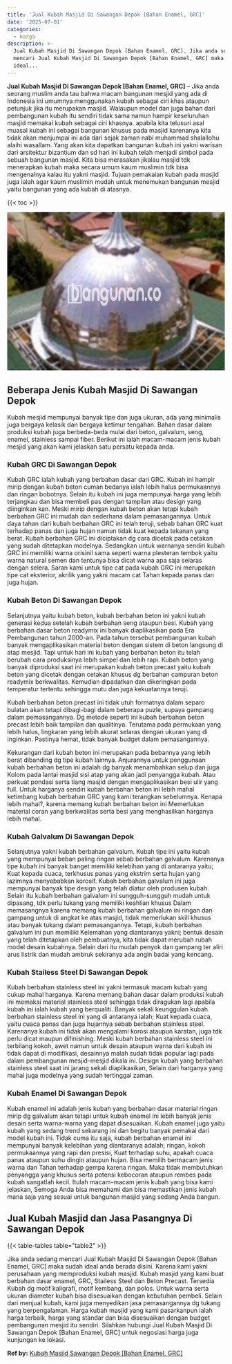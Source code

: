 ```yaml
---
title: 'Jual Kubah Masjid Di Sawangan Depok [Bahan Enamel, GRC]'
date: '2025-07-01'
categories:
  - harga
description: >-
  Jual Kubah Masjid Di Sawangan Depok [Bahan Enamel, GRC]. Jika anda sedang
  mencari Jual Kubah Masjid Di Sawangan Depok [Bahan Enamel, GRC] maka sudah
  ideal...
---
```


**Jual Kubah Masjid Di Sawangan Depok \[Bahan Enamel, GRC\]** – Jika anda seorang muslim anda tau bahwa macam bangunan mesjid yang ada di Indonesia ini umumnya menggunakan kubah sebagai ciri khas ataupun petunjuk jika itu merupakan masjid. Walaupun model dan juga bahan dari pembangunan kubah itu sendiri tidak sama namun hampir keseluruhan masjid memakai kubah sebagai ciri khasnya. apabila kita telusuri asal muasal kubah ini sebagai bangunan khusus pada masjid karenanya kita tidak akan menjumpai ini ada dari sejak zaman nabi muhammad shalallohu alaihi wasallam. Yang akan kita dapatkan bangunan kubah ini yakni warisan dari arsitektur bizantium dan sd hari ini kubah telah menjadi simbol pada sebuah bangunan masjid. Kita bisa merasakan jikalau masjid tdk menerapkan kubah maka secara umum kaum muslimin tdk bisa mengenalnya kalau itu yakni masjid. Tujuan pemakaian kubah pada masjid juga ialah agar kaum muslimin mudah untuk menemukan bangunan mesjid yaitu bangunan yang ada kubah di atasnya.

{{< toc >}}

![Jual Kubah Masjid Di Sawangan Depok [Bahan Enamel, GRC]](/images/jual-kubah-masjid-19.png)

## Beberapa Jenis Kubah Masjid Di Sawangan Depok

Kubah mesjid mempunyai banyak tipe dan juga ukuran, ada yang minimalis juga bergaya kelasik dan bergaya ketimur tengahan. Bahan dasar dalam produksi kubah juga berbeda-beda mulai dari beton, galvalum, seng, enamel, stainless sampai fiber. Berikut ini ialah macam-macam jenis kubah mesjid yang akan kami jelaskan satu persatu kepada anda.

### Kubah GRC Di Sawangan Depok

Kubah GRC ialah kubah yang berbahan dasar dari GRC. Kubah ini hampir mirip dengan kubah beton cuman bedanya ialah lebih halus permukaannya dan ringan bobotnya. Selain itu kubah ini juga mempunyai harga yang lebih terjangkau dan bisa membeli pas dengan tampilan atau design yang diinginkan kan. Meski mirip dengan kubah beton akan tetapi kubah berbahan GRC ini mudah dan sederhana dalam pemasangannya. Untuk daya tahan dari kubah berbahan GRC ini telah teruji, sebab bahan GRC kuat terhadap panas dan juga hujan namun tidak kuat kepada tekanan yang berat. Kubah berbahan GRC ini diciptakan dg cara dicetak pada cetakan yang sudah ditetapkan modelnya. Sedangkan untuk warnanya sendiri kubah GRC ini memiliki warna orisinil sama seperti warna plesteran tembok yaitu warna natural semen dan tentunya bisa dicat warna apa saja selaras dengan selera. Saran kami untuk tipe cat pada kubah GRC ini merupakan tipe cat eksterior, akrilik yang yakni macam cat Tahan kepada panas dan juga hujan.

### Kubah Beton Di Sawangan Depok

Selanjutnya yaitu kubah beton, kubah berbahan beton ini yakni kubah generasi kedua setelah kubah berbahan seng ataupun besi. Kubah yang berbahan dasar beton readymix ini banyak diaplikasikan pada Era Pembangunan tahun 2000-an. Pada tahun tersebut pembangunan kubah banyak mengaplikasikan material beton dengan sistem di beton langsung di atap mesjid. Tapi untuk hari ini kubah yang berbahan beton itu telah berubah cara produksinya lebih simpel dan lebih rapi. Kubah beton yang banyak diproduksi saat ini merupakan kubah beton precast yaitu kubah beton yang dicetak dengan cetakan khusus dg berbahan campuran beton readymix berkwalitas. Kemudian dipadatkan dan dikeringkan pada temperatur tertentu sehingga mutu dan juga kekuatannya teruji.

Kubah berbahan beton precast ini tidak utuh formatnya dalam separo bulatan akan tetapi dibagi-bagi dalam beberapa puzle, supaya gampang dalam pemasangannya. Dg metode seperti ini kubah berbahan beton precast lebih baik tampilan dan qualitinya. Terutama pada permukaan yang lebih halus, lingkaran yang lebih akurat selaras dengan ukuran yang di inginkan. Pastinya hemat, tidak banyak budget dalam pemasangannya.

Kekurangan dari kubah beton ini merupakan pada bebannya yang lebih berat dibanding dg tipe kubah lainnya. Anjurannya untuk penggunaan kubah berbahan beton ini adalah dg banyak menambahkan selup dan juga Kolom pada lantai masjid sisi atap yang akan jadi penyangga kubah. Atau perkuat pondasi serta tiang masjid dengan mengaplikasikan besi ulir yang full. Untuk harganya sendiri kubah berbahan beton ini lebih mahal ketimbang kubah berbahan GRC yang kami terangkan sebelumnya. Kenapa lebih mahal?, karena memang kubah berbahan beton ini Memerlukan material coran yang berkwalitas serta besi yang menghasilkan harganya lebih mahal.

### Kubah Galvalum Di Sawangan Depok

Selanjutnya yakni kubah berbahan galvalum. Kubah tipe ini yaitu kubah yang mempunyai beban paling ringan sebab berbahan galvalum. Karenanya tipe kubah ini banyak banget memiliki kelebihan yang di antaranya yaitu; Kuat kepada cuaca, terkhusus panas yang ekstrim serta hujan yang lazimnya menyebabkan korosif. Kubah berbahan galvalum ini juga mempunyai banyak tipe design yang telah diatur oleh produsen kubah. Selain itu kubah berbahan galvalum ini sungguh-sungguh mudah untuk dipasang, tdk perlu tukang yang memiliki keahlian khusus Dalam memasangnya karena memang kubah berbahan galvalum ini ringan dan gampang untuk di angkat ke atas masjid, tidak memerlukan skill khusus atau banyak tukang dalam pemasangannya. Tetapi, kubah berbahan galvalum ini pun memiliki Kelemahan yang diantaranya yakni; bentuk desain yang telah ditetapkan oleh pembuatnya, kita tidak dapat merubah rubah model desain kubahnya. Selain dari itu mudah penyok dan gampang ter aliri arus listrik dan mudah ambruk sekiranya ada angin badai yang kencang.

### Kubah Stailess Steel Di Sawangan Depok

Kubah berbahan stainless steel ini yakni termasuk macam kubah yang cukup mahal harganya. Karena memang bahan dasar dalam produksi kubah ini memakai material stainless steel sehingga tidak diragukan lagi apabila kubah ini ialah kubah yang berqualiti. Banyak sekali keunggulan kubah berbahan stainless steel ini yang di antaranya ialah; Kuat kepada cuaca, yaitu cuaca panas dan juga hujannya sebab berbahan stainless steel. Karenanya kubah ini tidak akan mengalami korosi ataupun karatan, juga tdk perlu dicat maupun difinishing. Meski kubah berbahan stainless steel ini terbilang kokoh, awet namun untuk desain ataupun warna dari kubah ini tidak dapat di modifikasi, desainnya malah sudah tidak popular lagi pada dalam pembangunan mesjid-mesjid dikala ini. Design kubah yang berbahan stainless steel saat ini jarang sekali diaplikasikan, Selain dari harganya yang mahal juga modelnya yang sudah tertinggal zaman.

### Kubah Enamel Di Sawangan Depok

Kubah enamel ini adalah jenis kubah yang berbahan dasar material ringan mirip dg galvalum akan tetapi untuk kubah enamel ini lebih banyak jenis desain serta warna-warna yang dapat disesuaikan. Kubah enamel juga yaitu kubah yang sedang trend sekarang ini dan begitu banyak pemakai dari model kubah ini. Tidak cuma itu saja, kubah berbahan enamel ini mempunyai banyak kelebihan yang diantaranya adalah; ringan, kokoh permukaannya yang rapi dan presisi, Kuat terhadap suhu, apakah cuaca panas ataupun suhu dingin ataupun hujan. Bisa memilih bermacam jenis warna dan Tahan terhadap gempa karena ringan. Maka tidak membutuhkan penyangga yang khusus serta potensi kebocoran ataupun rembes pada kubah sangatlah kecil. Itulah macam-macam jenis kubah yang bisa kami jelaskan, Semoga Anda bisa memahami dan bisa memastikan jenis kubah mana saja yang sesuai untuk bangunan masjid yang sedang Anda bangun.

## Jual Kubah Masjid dan Jasa Pasangnya Di Sawangan Depok

{{< table-tables table="table2" >}}

Jika anda sedang mencari Jual Kubah Masjid Di Sawangan Depok \[Bahan Enamel, GRC\] maka sudah ideal anda berada disini. Karena kami yakni perusahaan yang memproduksi kubah masjid. Kubah masjid yang kami buat berbahan dasar enamel, GRC, Stailess Steel dan Beton Precast. Tersedia Kubah dg motif kaligrafi, motif kembang, dan polos. Untuk warna serta ukuran diameter kubah bisa disesuaikan dengan kebutuhan pembeli. Selain dari menjual kubah, kami juga menyedikan jasa pemasangannya dg tukang yang berpengalaman. Harga kubah masjid yang kami pasarkanpun ialah harga terbaik, harga yang standar dan bisa disesuaikan dengan budget pembangunan mesjid itu sendiri. Silahkan hubungi Jual Kubah Masjid Di Sawangan Depok \[Bahan Enamel, GRC\] untuk negosiasi harga juga kunjungan ke lokasi.

**Ref by:** [Kubah Masjid Sawangan Depok [Bahan Enamel, GRC]](https://id.wikipedia.org/wiki/Kubah)
